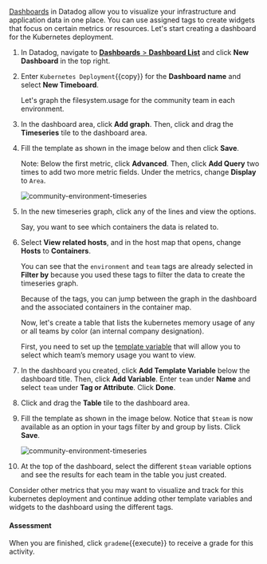 <a href="https://docs.datadoghq.com/dashboards/" target="_blank">Dashboards</a> in Datadog allow you to visualize your infrastructure and application data in one place. You can use assigned tags to create widgets that focus on certain metrics or resources. Let's start creating a dashboard for the Kubernetes deployment.
 
1. In Datadog, navigate to <a href="https://app.datadoghq.com/dashboard/lists" target="_datadog">**Dashboards** > **Dashboard List**</a> and click **New Dashboard** in the top right.

2. Enter `Kubernetes Deployment`{{copy}} for the **Dashboard name** and select **New Timeboard**.

    Let's graph the filesystem.usage for the community team in each environment. 

3. In the dashboard area, click **Add graph**. Then, click and drag the **Timeseries** tile to the dashboard area.

4. Fill the template as shown in the image below and then click **Save**. 

    Note: Below the first metric, click **Advanced**. Then, click **Add Query** two times to add two more metric fields. Under the metrics, change **Display** to `Area`.

    ![community-environment-timeseries](taggingk8s/assets/community-environment-timeseries.png)

5. In the new timeseries graph, click any of the lines and view the options. 

    Say, you want to see which containers the data is related to. 

6. Select **View related hosts**, and in the host map that opens, change **Hosts** to **Containers**. 

    You can see that the `environment` and `team` tags are already selected in **Filter by** because you used these tags to filter the data to create the timeseries graph. 
    
    Because of the tags, you can jump between the graph in the dashboard and the associated containers in the container map. 
    
    Now, let's create a table that lists the kubernetes memory usage of any or all teams by color (an internal company designation). 
    
    First, you need to set up the <a href="https://docs.datadoghq.com/tagging/assigning_tags/?tab=agentv6#environment-variables" target="_datadog">template variable</a> that will allow you to select which team’s memory usage you want to view.

5. In the dashboard you created, click **Add Template Variable** below the dashboard title. Then, click **Add Variable**. Enter `team` under **Name** and select `team` under **Tag or Attribute**. Click **Done**.

6. Click and drag the **Table** tile to the dashboard area. 

7. Fill the template as shown in the image below. Notice that `$team` is now available as an option in your tags filter by and group by lists. Click **Save**.<p> ![community-environment-timeseries](taggingk8s/assets/teams-color-table2.png) 

8. At the top of the dashboard, select the different `$team` variable options and see the results for each team in the table you just created.

Consider other metrics that you may want to visualize and track for this kubernetes deployment and continue adding other template variables and widgets to the dashboard using the different tags. 

#### Assessment
When you are finished, click `grademe`{{execute}} to receive a grade for this activity. 